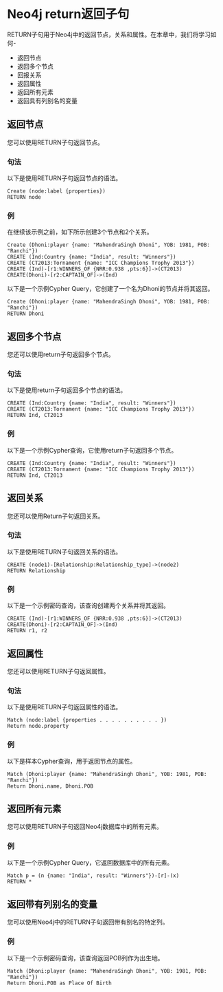# Neo4j return返回子句

RETURN子句用于Neo4j中的返回节点，关系和属性。在本章中，我们将学习如何-

- 返回节点
- 返回多个节点
- 回报关系
- 返回属性
- 返回所有元素
- 返回具有列别名的变量

## 返回节点

您可以使用RETURN子句返回节点。

### 句法

以下是使用RETURN子句返回节点的语法。

```cql
Create (node:label {properties}) 
RETURN node 
```

### 例

在继续该示例之前，如下所示创建3个节点和2个关系。

```cql
Create (Dhoni:player {name: "MahendraSingh Dhoni", YOB: 1981, POB: "Ranchi"}) 
CREATE (Ind:Country {name: "India", result: "Winners"}) 
CREATE (CT2013:Tornament {name: "ICC Champions Trophy 2013"}) 
CREATE (Ind)-[r1:WINNERS_OF {NRR:0.938 ,pts:6}]->(CT2013) 
CREATE(Dhoni)-[r2:CAPTAIN_OF]->(Ind) 
```

以下是一个示例Cypher Query，它创建了一个名为Dhoni的节点并将其返回。

```cql
Create (Dhoni:player {name: "MahendraSingh Dhoni", YOB: 1981, POB: "Ranchi"}) 
RETURN Dhoni
```

## 返回多个节点

您还可以使用return子句返回多个节点。

### 句法

以下是使用return子句返回多个节点的语法。

```cql
CREATE (Ind:Country {name: "India", result: "Winners"}) 
CREATE (CT2013:Tornament {name: "ICC Champions Trophy 2013"}) 
RETURN Ind, CT2013 
```

### 例

以下是一个示例Cypher查询，它使用return子句返回多个节点。

```cql
CREATE (Ind:Country {name: "India", result: "Winners"}) 
CREATE (CT2013:Tornament {name: "ICC Champions Trophy 2013"}) 
RETURN Ind, CT2013 
```

## 返回关系

您还可以使用Return子句返回关系。

### 句法

以下是使用RETURN子句返回关系的语法。

```cql
CREATE (node1)-[Relationship:Relationship_type]->(node2) 
RETURN Relationship 
```

### 例

以下是一个示例密码查询，该查询创建两个关系并将其返回。

```cql
CREATE (Ind)-[r1:WINNERS_OF {NRR:0.938 ,pts:6}]->(CT2013) 
CREATE(Dhoni)-[r2:CAPTAIN_OF]->(Ind) 
RETURN r1, r2 
```

## 返回属性

您还可以使用RETURN子句返回属性。

### 句法

以下是使用RETURN子句返回属性的语法。

```cql
Match (node:label {properties . . . . . . . . . . }) 
Return node.property 
```

### 例

以下是样本Cypher查询，用于返回节点的属性。

```cql
Match (Dhoni:player {name: "MahendraSingh Dhoni", YOB: 1981, POB: "Ranchi"}) 
Return Dhoni.name, Dhoni.POB 
```

## 返回所有元素

您可以使用RETURN子句返回Neo4j数据库中的所有元素。

### 例

以下是一个示例Cypher Query，它返回数据库中的所有元素。

```cql
Match p = (n {name: "India", result: "Winners"})-[r]-(x)  
RETURN * 
```

## 返回带有列别名的变量

您可以使用Neo4j中的RETURN子句返回带有别名的特定列。

### 例

以下是一个示例密码查询，该查询返回POB列作为出生地。

```cql
Match (Dhoni:player {name: "MahendraSingh Dhoni", YOB: 1981, POB: "Ranchi"}) 
Return Dhoni.POB as Place Of Birth
```
